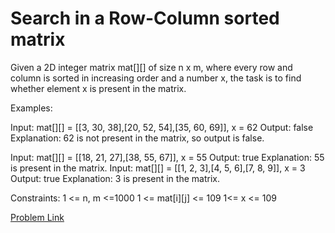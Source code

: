 # Search in a Row-Column sorted matrix

Given a 2D integer matrix mat[][] of size n x m, where every row and column is sorted in increasing order and a number x, the task is to find whether element x is present in the matrix.

Examples:

Input: mat[][] = [[3, 30, 38],[20, 52, 54],[35, 60, 69]], x = 62
Output: false
Explanation: 62 is not present in the matrix, so output is false.

Input: mat[][] = [[18, 21, 27],[38, 55, 67]], x = 55
Output: true
Explanation: 55 is present in the matrix.
Input: mat[][] = [[1, 2, 3],[4, 5, 6],[7, 8, 9]], x = 3
Output: true
Explanation: 3 is present in the matrix.


Constraints:
1 <= n, m <=1000
1 <= mat[i][j] <= 109
1<= x <= 109

[Problem Link](https://www.geeksforgeeks.org/problems/search-in-a-matrix17201720/1)
